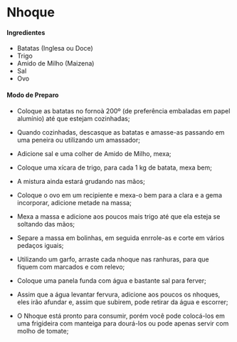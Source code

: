 # Nhoque

#### Ingredientes
- Batatas (Inglesa ou Doce)
- Trigo
- Amido de Milho (Maizena)
- Sal
- Ovo

#### Modo de Preparo
- Coloque as batatas no fornoà 200º (de preferência embaladas em papel alumínio) até que estejam cozinhadas;

- Quando cozinhadas, descasque as batatas e amasse-as passando em uma peneira ou utilizando um amassador;

- Adicione sal e uma colher de Amido de Milho, mexa;

- Coloque uma xícara de trigo, para cada 1 kg de batata, mexa bem;

- A mistura ainda estará grudando nas mãos;

- Coloque o ovo em um recipiente e mexa-o bem para a clara e a gema incorporar, adicione metade na massa;

- Mexa a massa e adicione aos poucos mais trigo até que ela esteja se soltando das mãos;

- Separe a massa em bolinhas, em seguida enrrole-as e corte em vários pedaços iguais;

- Utilizando um garfo, arraste cada nhoque nas ranhuras, para que fiquem com marcados e com relevo;

- Coloque uma panela funda com água e bastante sal para ferver;

- Assim que a água levantar fervura, adicione aos poucos os nhoques, eles irão afundar e, assim que subirem, pode retirar da água e escorrer;

- O Nhoque está pronto para consumir, porém você pode colocá-los em uma frigideira com manteiga para dourá-los ou pode apenas servir com molho de tomate;